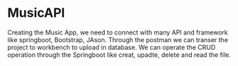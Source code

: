 # MusicAPI
Creating the Music App, we need to connect with many API and framework like springboot, Bootstrap, JAson. Through the postman we can transer the project to workbench to upload in database. We can operate the CRUD operation through the Springboot like creat, upadte, delete and read the file.
